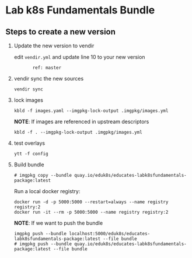 # Lab k8s Fundamentals Bundle


## Steps to create a new version

1. Update the new version to vendir
   
   edit `vendir.yml` and update line 10 to your new version
   ```
          ref: master
   ```

2. vendir sync the new sources
   
   ```
   vendir sync
   ```

3. lock images
   ```
   kbld -f images.yaml --imgpkg-lock-output .imgpkg/images.yml
   ```

   __NOTE__: If images are referenced in upstream descriptors
   ```
   kbld -f . --imgpkg-lock-output .imgpkg/images.yml
   ```

4. test overlays
   ```
   ytt -f config
   ```

5. Build bundle
   ```
   # imgpkg copy --bundle quay.io/eduk8s/educates-labk8sfundamentals-package:latest 
   ```

   Run a local docker registry:
   ```
   docker run -d -p 5000:5000 --restart=always --name registry registry:2
   docker run -it --rm -p 5000:5000 --name registry registry:2
   ```
   
   __NOTE__: If we want to push the bundle
   ```
   imgpkg push --bundle localhost:5000/eduk8s/educates-labk8sfundamentals-package:latest --file bundle
   # imgpkg push --bundle quay.io/eduk8s/educates-labk8sfundamentals-package:latest --file bundle
   ```